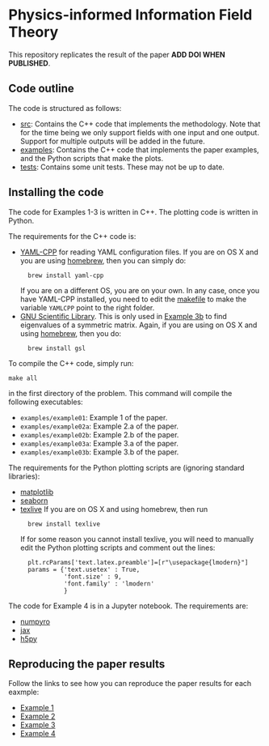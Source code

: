 # Physics-informed Information Field Theory

This repository replicates the result of the paper **ADD DOI WHEN PUBLISHED**.

## Code outline

The code is structured as follows:
+ [src](./src): Contains the C++ code that implements the methodology.
Note that for the time being we only support fields with one input and one
output. Support for multiple outputs will be added in the future.
+ [examples](./examples): Contains the C++ code that implements the paper
examples, and the Python scripts that make the plots.
+ [tests](./tests): Contains some unit tests. These may not be up to date.

## Installing the code

The code for Examples 1-3 is written in C++.
The plotting code is written in Python.

The requirements for the C++ code is:
+ [YAML-CPP](https://github.com/jbeder/yaml-cpp) for reading YAML configuration
  files. If you are on OS X and you are using
  [homebrew](https://brew.sh), then you can simply do:
  ```
    brew install yaml-cpp
  ```
  If you are on a different OS, you are on your own.
  In any case, once you have YAML-CPP installed, you need to edit the
  [makefile](./makefile) to make the variable `YAMLCPP` point to the right
  folder.
+ [GNU Scientific Library](https://www.gnu.org/software/gsl/). This is only
  used in [Example 3b](examples/example03.md) to find eigenvalues of a
  symmetric matrix. Again, if you are using on OS X and using 
  [homebrew](https://brew.sh), then you do:
  ```
    brew install gsl
  ```

To compile the C++ code, simply run:
```
make all
```
in the first directory of the problem.
This command will compile the following executables:
+ `examples/example01`: Example 1 of the paper.
+ `examples/example02a`: Example 2.a of the paper.
+ `examples/example02b`: Example 2.b of the paper.
+ `examples/example03a`: Example 3.a of the paper.
+ `examples/example03b`: Example 3.b of the paper.

The requirements for the Python plotting scripts are (ignoring standard libraries):
+ [matplotlib](https://matplotlib.org)
+ [seaborn](https://seaborn.pydata.org)
+ [texlive](https://tug.org/texlive/) If you are on OS X and using homebrew,
  then run
  ```
    brew install texlive
  ```
  If for some reason you cannot install texlive, you will need to manually edit
  the Python plotting scripts and comment out the lines:
  ```
    plt.rcParams['text.latex.preamble']=[r"\usepackage{lmodern}"]
    params = {'text.usetex' : True,
              'font.size' : 9,
              'font.family' : 'lmodern'
              }
  ```

The code for Example 4 is in a Jupyter notebook.
The requirements are:
+ [numpyro](https://num.pyro.ai/en/stable/getting_started.html)
+ [jax](https://github.com/google/jax)
+ [h5py](https://www.h5py.org)

## Reproducing the paper results

Follow the links to see how you can reproduce the paper results for each eaxmple:
+ [Example 1](./examples/example01.md)
+ [Example 2](./examples/example02.md)
+ [Example 3](./examples/example03.md)
+ [Example 4](./examples/2D-Allen-Cahn.ipynb)
